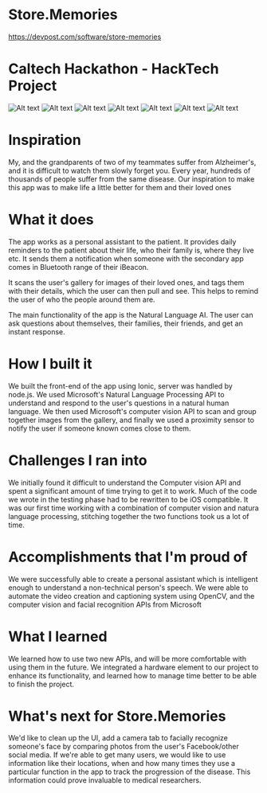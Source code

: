 # Store.Memories
https://devpost.com/software/store-memories
# Caltech Hackathon - HackTech Project 

![Alt text](https://challengepost-s3-challengepost.netdna-ssl.com/photos/production/software_photos/000/486/018/datas/gallery.jpg)
![Alt text](https://challengepost-s3-challengepost.netdna-ssl.com/photos/production/software_photos/000/486/019/datas/gallery.jpg)
![Alt text](https://challengepost-s3-challengepost.netdna-ssl.com/photos/production/software_photos/000/486/020/datas/gallery.jpg)
![Alt text](https://challengepost-s3-challengepost.netdna-ssl.com/photos/production/software_photos/000/486/021/datas/gallery.jpg)
![Alt text](https://challengepost-s3-challengepost.netdna-ssl.com/photos/production/software_photos/000/486/169/datas/gallery.jpg)
![Alt text](https://challengepost-s3-challengepost.netdna-ssl.com/photos/production/software_photos/000/486/170/datas/gallery.jpg)
![Alt text](https://challengepost-s3-challengepost.netdna-ssl.com/photos/production/software_photos/000/486/172/datas/gallery.jpg)

# Inspiration
My, and the grandparents of two of my teammates suffer from Alzheimer's, and it is difficult to watch them slowly forget you. Every year, hundreds of thousands of people suffer from the same disease. Our inspiration to make this app was to make life a little better for them and their loved ones

# What it does
The app works as a personal assistant to the patient. It provides daily reminders to the patient about their life, who their family is, where they live etc. It sends them a notification when someone with the secondary app comes in Bluetooth range of their iBeacon.

It scans the user's gallery for images of their loved ones, and tags them with their details, which the user can then pull and see. This helps to remind the user of who the people around them are.

The main functionality of the app is the Natural Language AI. The user can ask questions about themselves, their families, their friends, and get an instant response.

# How I built it
We built the front-end of the app using Ionic, server was handled by node.js. We used Microsoft's Natural Language Processing API to understand and respond to the user's questions in a natural human language. We then used Microsoft's computer vision API to scan and group together images from the gallery, and finally we used a proximity sensor to notify the user if someone known comes close to them.

# Challenges I ran into
We initially found it difficult to understand the Computer vision API and spent a significant amount of time trying to get it to work. Much of the code we wrote in the testing phase had to be rewritten to be iOS compatible. It was our first time working with a combination of computer vision and natura language processing, stitching together the two functions took us a lot of time.

# Accomplishments that I'm proud of
We were successfully able to create a personal assistant which is intelligent enough to understand a non-technical person's speech. We were able to automate the video creation and captioning system using OpenCV, and the computer vision and facial recognition APIs from Microsoft

# What I learned
We learned how to use two new APIs, and will be more comfortable with using them in the future. We integrated a hardware element to our project to enhance its functionality, and learned how to manage time better to be able to finish the project.

# What's next for Store.Memories
We'd like to clean up the UI, add a camera tab to facially recognize someone's face by comparing photos from the user's Facebook/other social media. If we're able to get many users, we would like to use information like their locations, when and how many times they use a particular function in the app to track the progression of the disease. This information could prove invaluable to medical researchers.
